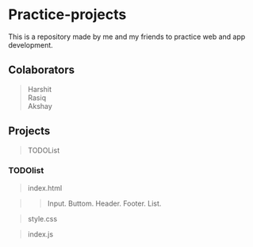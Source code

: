 # Practice-projects

This is a repository made by me and my friends to practice web and app development.

## Colaborators

> Harshit <br>
> Rasiq <br>
> Akshay <br>

## Projects

> TODOList

### TODOlist

> index.html

> > Input.
> > Buttom.
> > Header.
> > Footer.
> > List.

> style.css

> index.js
